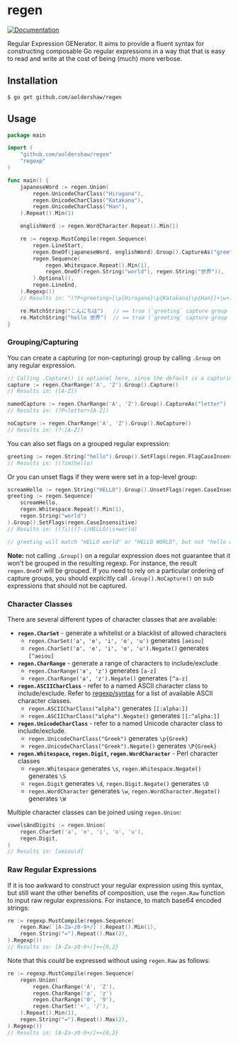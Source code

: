 # regen

[![Documentation](https://godoc.org/github.com/aoldershaw/regen?status.svg)](http://godoc.org/github.com/aoldershaw/regen)

Regular Expression GENerator. It aims to provide a fluent syntax for constructing composable
Go regular expressions in a way that that is easy to read and write at the cost of being (much)
more verbose.

## Installation

```
$ go get github.com/aoldershaw/regen 
```

## Usage

```go
package main

import (
    "github.com/aoldershaw/regen"
    "regexp"
)

func main() {
    japaneseWord := regen.Union(
        regen.UnicodeCharClass("Hiragana"),
        regen.UnicodeCharClass("Katakana"),
        regen.UnicodeCharClass("Han"),
    ).Repeat().Min(1)

    englishWord := regen.WordCharacter.Repeat().Min(1)

    re := regexp.MustCompile(regen.Sequence(
        regen.LineStart,
        regen.OneOf(japaneseWord, englishWord).Group().CaptureAs("greeting"),
        regen.Sequence(
            regen.Whitespace.Repeat().Min(1),
            regen.OneOf(regen.String("world"), regen.String("世界")),
        ).Optional(),
        regen.LineEnd,
    ).Regexp())
    // Results in: ^(?P<greeting>[\p{Hiragana}\p{Katakana}\p{Han}]+|w+)(\s+(world|世界))?$

    re.MatchString("こんにちは")   // == true (`greeting` capture group == "こんにちは")
    re.MatchString("hello 世界")  // == true (`greeting` capture group == "hello")
}
```

### Grouping/Capturing

You can create a capturing (or non-capturing) group by calling `.Group` on any regular expression.

```go
// Calling .Capture() is optional here, since the default is a capturing group
capture := regen.CharRange('A', 'Z').Group().Capture()
// Results in: ([A-Z])

namedCapture := regen.CharRange('A', 'Z').Group().CaptureAs("letter")
// Results in: (?P<letter>[A-Z])

noCapture := regen.CharRange('A', 'Z').Group().NoCapture()
// Results in: (?:[A-Z])
```

You can also set flags on a grouped regular expression:

```go
greeting := regen.String("hello").Group().SetFlags(regen.FlagCaseInsensitive | regen.FlagMultiLine)
// Results in: ((?im)hello)
```

Or you can unset flags if they were were set in a top-level group:

```go
screamHello := regen.String("HELLO").Group().UnsetFlags(regen.CaseInsensitive)
greeting := regen.Sequence(
    screamHello,
    regen.Whitespace.Repeat().Min(1),
    regen.String("world")
).Group().SetFlags(regen.CaseInsensitive)
// Results in: ((?i)((?-i)HELLO)\s+world)

// greeting will match "HELLO world" or "HELLO WORLD", but not "hello world"
```

**Note:** not calling `.Group()` on a regular expression does not guarantee that it won't be grouped
in the resulting regexp. For instance, the result `regen.OneOf` will be grouped. If you need to rely
on a particular ordering of capture groups, you should explicitly call `.Group().NoCapture()` on
sub expressions that should not be captured.

### Character Classes

There are several different types of character classes that are available:

* **`regen.CharSet`** - generate a whitelist or a blacklist of allowed characters
  * `regen.CharSet('a', 'e', 'i', 'o', 'u')` generates `[aeiou]`
  * `regen.CharSet('a', 'e', 'i', 'o', 'u').Negate()` generates `[^aeiou]`
* **`regen.CharRange`** - generate a range of characters to include/exclude
  * `regen.CharRange('a', 'z')` generates `[a-z]`
  * `regen.CharRange('a', 'z').Negate()` generates `[^a-z]`
* **`regen.ASCIICharClass`** - refer to a named ASCII character class to include/exclude.
  Refer to [regexp/syntax](https://golang.org/pkg/regexp/syntax/) for a list of available
  ASCII character classes.
  * `regen.ASCIICharClass("alpha")` generates `[[:alpha:]]`
  * `regen.ASCIICharClass("alpha").Negate()` generates `[[:^alpha:]]`
* **`regen.UnicodeCharClass`** - refer to a named Unicode character class to include/exclude.
  * `regen.UnicodeCharClass("Greek")` generates `\p{Greek}`
  * `regen.UnicodeCharClass("Greek").Negate()` generates `\P{Greek}`
* **`regen.Whitespace`, `regen.Digit`, `regen.WordCharacter`** - Perl character classes
  * `regen.Whitespace` generates `\s`, `regen.Whitespace.Negate()` generates `\S`
  * `regen.Digit` generates `\d`, `regen.Digit.Negate()` generates `\D`
  * `regen.WordCharacter` generates `\w`, `regen.WordCharacter.Negate()` generates `\W`

Multiple character classes can be joined using `regen.Union`:

```go
vowelsAndDigits := regen.Union(
    regen.CharSet('a', 'e', 'i', 'o', 'u'),
    regen.Digit,
)
// Results in: [aeiou\d]
```

### Raw Regular Expressions

If it is too awkward to construct your regular expression using this syntax,
but still want the other benefits of composition, use the `regen.Raw`
function to input raw regular expressions. For instance, to match base64 encoded
strings:

```go
re := regexp.MustCompile(regen.Sequence(
    regen.Raw(`[A-Za-z0-9+/]`).Repeat().Min(1),
    regen.String("=").Repeat().Max(2),
).Regexp())
// Results in: [A-Za-z0-9+/]+={0,2}
```

Note that this *could* be expressed without using `regen.Raw` as follows:

```go
re := regexp.MustCompile(regen.Sequence(
    regen.Union(
        regen.CharRange('A', 'Z'),
        regen.CharRange('a', 'z')
        regen.CharRange('0', '9'),
        regen.CharSet('+', '/'),
    ).Repeat().Min(1),
    regen.String("=").Repeat().Max(2),
).Regexp())
// Results in: [A-Za-z0-9+/]+={0,2}
```
